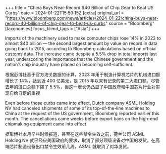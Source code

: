 +++
title = "China Buys Near-Record $40 Billion of Chip Gear to Beat US Curbs"
date = 2024-01-22T15:50:15Z
[extra]
original_url = "https://www.bloomberg.com/news/articles/2024-01-22/china-buys-near-record-40-billion-of-chip-gear-to-beat-us-curbs"
source = "Bloomberg"
[taxonomies]
focus_blend_tags = ["Asia"]
+++

Imports of the machinery used to make computer chips rose 14% in 2023 to almost $40 billion — the second largest amount by value on record in data going back to 2015, according to Bloomberg calculations based on official customs data. The increase came despite a 5.5% drop in total imports last year, underscoring the importance that the Chinese government and the nation’s chip industry have placed on becoming self-sufficient.

根据彭博社基于官方海关数据的计算，2023 年用于制造计算机芯片的机械进口额增长了 14%，达到近 400 亿美元，是 2015 年以来有记录的第二大进口额。尽管去年的进口总额下降了 5.5%，但这一增长仍凸显了中国政府和中国芯片行业对实现自给自足的重视

Even before those curbs came into effect, Dutch company ASML Holding NV had canceled shipments of some of its top-of-the-line machines to China at the request of the US government, Bloomberg reported earlier this month. The cancellations came weeks before export bans on the high-end chipmaking equipment came into effect.

据彭博社本月早些时候报道，甚至在这些禁令生效之前，荷兰公司 ASML Holding NV 就已经应美国政府的要求，取消了部分顶级设备对中国的发货。在高端芯片制造设备出口禁令生效前几周，ASML 就取消了对华发货。
